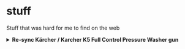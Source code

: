 # stuff
Stuff that was hard for me to find on the web


<details>
  <summary><strong>Re-sync Kärcher / Karcher K5 Full Control Pressure Washer gun</strong></summary>
  
If your Karcher K5 waterblaster gun isn't synched with the main unit, then the display won't work and you won't be able to change pressure or use the detergent dispenser.

I found the following instructions in a comment on https://www.youtube.com/watch?v=41KwJPW4btY

### Please follow the below instructions:

1. Set up the pressure washer and turn on
2. Once machine is pressurised,  hold both the + and – buttons  down on the gun
3. flashing symbol will appear at the top of the display and the screen should show 3 separate symbols
4. Your machine and gun should now be ready to use 

In the unlikely event this does not work:

1. Turn the machine off at the mains 
2. Hold the + and – buttons down again until the screen flashes 
3. Plug the machine back in 
4. Your machine and gun should now be ready to use 
</details>
